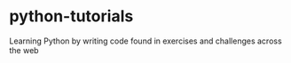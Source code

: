 # python-tutorials
Learning Python by writing code found in exercises and challenges across the web
